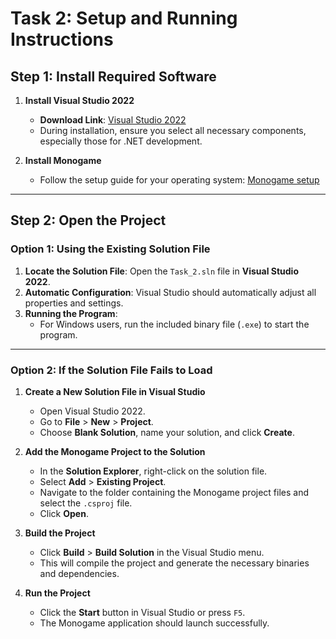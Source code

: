# Task 2: Setup and Running Instructions

## Step 1: Install Required Software

1. **Install Visual Studio 2022**
   - **Download Link**: [Visual Studio 2022](https://visualstudio.microsoft.com/de/vs/)
   - During installation, ensure you select all necessary components, especially those for .NET development.

2. **Install Monogame**
   - Follow the setup guide for your operating system: [Monogame setup](https://docs.monogame.net/articles/getting_started/index.html)

---

## Step 2: Open the Project

### Option 1: Using the Existing Solution File
1. **Locate the Solution File**: Open the `Task_2.sln` file in **Visual Studio 2022**.
2. **Automatic Configuration**: Visual Studio should automatically adjust all properties and settings.
3. **Running the Program**:
   - For Windows users, run the included binary file (`.exe`) to start the program.

---

### Option 2: If the Solution File Fails to Load

1. **Create a New Solution File in Visual Studio**
   - Open Visual Studio 2022.
   - Go to **File** > **New** > **Project**.
   - Choose **Blank Solution**, name your solution, and click **Create**.

2. **Add the Monogame Project to the Solution**
   - In the **Solution Explorer**, right-click on the solution file.
   - Select **Add** > **Existing Project**.
   - Navigate to the folder containing the Monogame project files and select the `.csproj` file.
   - Click **Open**.

3. **Build the Project**
   - Click **Build** > **Build Solution** in the Visual Studio menu.
   - This will compile the project and generate the necessary binaries and dependencies.

4. **Run the Project**
   - Click the **Start** button in Visual Studio or press `F5`.
   - The Monogame application should launch successfully.
